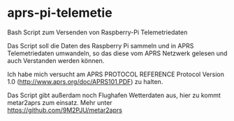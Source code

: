 # aprs-pi-telemetie
Bash Script zum Versenden von Raspberry-Pi Telemetriedaten

Das Script soll die Daten des Raspberry Pi sammeln und in APRS Telemetriedaten umwandeln, 
so das diese vom APRS Netzwerk gelesen und auch Verstanden werden können. 

Ich habe mich versucht am APRS PROTOCOL REFERENCE Protocol Version 1.0 (http://www.aprs.org/doc/APRS101.PDF) zu halten. 

Das Script gibt außerdam noch Flughafen Wetterdaten aus, hier zu kommt metar2aprs zum einsatz. Mehr unter https://github.com/9M2PJU/metar2aprs 
